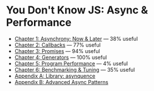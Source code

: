 # You Don't Know JS: Async & Performance

* [Chapter 1: Asynchrony: Now & Later](ch1.md) — 38% useful
* [Chapter 2: Callbacks](ch2.md) — 77% useful
* [Chapter 3: Promises](ch3.md) — 94% useful
* [Chapter 4: Generators](ch4.md) — 100% useful
* [Chapter 5: Program Performance](ch5.md) — 4% useful
* [Chapter 6: Benchmarking & Tuning](ch6.md) — 35% useful
* [Appendix A: Library: asynquence](apA.md)
* [Appendix B: Advanced Async Patterns](apB.md)
